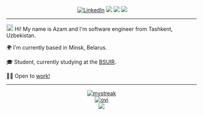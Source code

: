 <p align="center">
<a href="https://github.com/gthanksg"><img src="https://komarev.com/ghpvc/?username=gthanksg&label=Visitors&color=0e75b6&style=flat" alt=""></a>
<a href="https://www.linkedin.com/in/azam-alamov/"><img src="https://img.shields.io/badge/LinkedIn-%230077B5.svg?&style=plastic-square&logo=linkedin&logoColor=white" alt="LinkedIn"></a>
<a href="https://alamov.xyz"><img src="https://img.shields.io/badge/Website-FFBE00?style=plaslitc&logo=CodeNewbie&logoColor=black"></a>
<a href="mailto:alamovazamjon@gmail.com"><img src="https://img.shields.io/badge/Gmail-D14836?&style=plastic-square&logo=gmail&logoColor=white"></a>
<a href="https://t.me/gthanksg"><img src="https://img.shields.io/badge/Telegram-0088CC?&style=plastic-square&logo=telegram&logoColor=white"></a>
</p>

<hr>

<img src="https://qpluspicture.oss-cn-beijing.aliyuncs.com/6LjjQA/Hi.gif" alt='Hi' width="18">  Hi! My name is Azam and I'm software engineer from Tashkent, Uzbekistan.

🌍  I'm currently based in Minsk, Belarus.

🎓  Student, currently studying at the <a href="https://bsuir.by/fksis">BSUIR</a>.

👨‍💻  Open to <a href="https://www.youtube.com/watch?v=dQw4w9WgXcQ" traget="_blank">work!</a>

<hr>

<p align="center">
  <a href="https://github.com/gthanksg"><img src="https://github-readme-streak-stats.herokuapp.com/?user=gthanksg&theme=github-dark&hide_border=true&card_width=495" alt="mystreak"/></a><br>
  <a href="https://github.com/gthanksg"><img src="https://github-readme-stats.vercel.app/api/top-langs?username=gthanksg&show_icons=true&locale=en&layout=compact&theme=github_dark&card_width=450&langs_count=6&hide_border=true" alt="ovi" /></a><br>
  <a href="https://open.spotify.com/user/p0rhzkek041th6t4bfz6kkf42?si=68a74d9e131146ef"><img src="https://spotify-github-profile.vercel.app/api/view.svg?uid=p0rhzkek041th6t4bfz6kkf42&cover_image=true&theme=natemoo-re&show_offline=false&background_color=121212&interchange=true&bar_color=53b14f&bar_color_cover=true)"></a>
</p>
